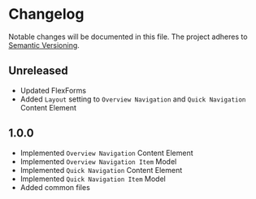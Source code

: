 Changelog
=========

Notable changes will be documented in this file. The project adheres to [Semantic Versioning].

Unreleased
----------

* Updated FlexForms
* Added `Layout` setting to `Overview Navigation` and `Quick Navigation` Content Element

1.0.0
-----

* Implemented `Overview Navigation` Content Element
* Implemented `Overview Navigation Item` Model
* Implemented `Quick Navigation` Content Element
* Implemented `Quick Navigation Item` Model
* Added common files

[Semantic Versioning]: http://semver.org "Semantic Versioning"